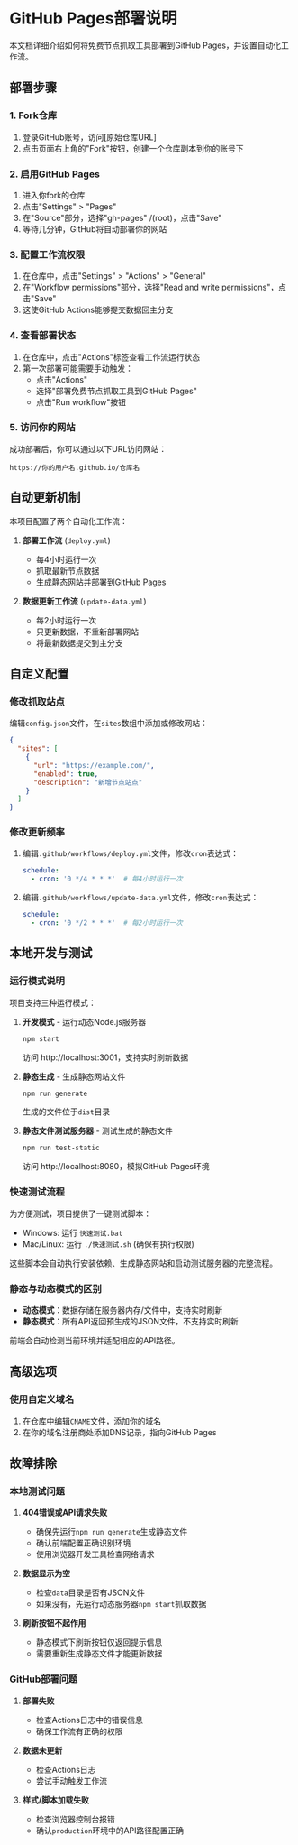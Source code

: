 # GitHub Pages部署说明

本文档详细介绍如何将免费节点抓取工具部署到GitHub Pages，并设置自动化工作流。

## 部署步骤

### 1. Fork仓库

1. 登录GitHub账号，访问[原始仓库URL]
2. 点击页面右上角的"Fork"按钮，创建一个仓库副本到你的账号下

### 2. 启用GitHub Pages

1. 进入你fork的仓库
2. 点击"Settings" > "Pages"
3. 在"Source"部分，选择"gh-pages" /(root)，点击"Save"
4. 等待几分钟，GitHub将自动部署你的网站

### 3. 配置工作流权限

1. 在仓库中，点击"Settings" > "Actions" > "General"
2. 在"Workflow permissions"部分，选择"Read and write permissions"，点击"Save"
3. 这使GitHub Actions能够提交数据回主分支

### 4. 查看部署状态

1. 在仓库中，点击"Actions"标签查看工作流运行状态
2. 第一次部署可能需要手动触发：
   - 点击"Actions"
   - 选择"部署免费节点抓取工具到GitHub Pages"
   - 点击"Run workflow"按钮

### 5. 访问你的网站

成功部署后，你可以通过以下URL访问网站：
```
https://你的用户名.github.io/仓库名
```

## 自动更新机制

本项目配置了两个自动化工作流：

1. **部署工作流** (`deploy.yml`)
   - 每4小时运行一次
   - 抓取最新节点数据
   - 生成静态网站并部署到GitHub Pages
   
2. **数据更新工作流** (`update-data.yml`)
   - 每2小时运行一次
   - 只更新数据，不重新部署网站
   - 将最新数据提交到主分支

## 自定义配置

### 修改抓取站点

编辑`config.json`文件，在`sites`数组中添加或修改网站：

```json
{
  "sites": [
    {
      "url": "https://example.com/",
      "enabled": true,
      "description": "新增节点站点"
    }
  ]
}
```

### 修改更新频率

1. 编辑`.github/workflows/deploy.yml`文件，修改`cron`表达式：
   ```yaml
   schedule:
     - cron: '0 */4 * * *'  # 每4小时运行一次
   ```

2. 编辑`.github/workflows/update-data.yml`文件，修改`cron`表达式：
   ```yaml
   schedule:
     - cron: '0 */2 * * *'  # 每2小时运行一次
   ```

## 本地开发与测试

### 运行模式说明

项目支持三种运行模式：

1. **开发模式** - 运行动态Node.js服务器
   ```bash
   npm start
   ```
   访问 http://localhost:3001，支持实时刷新数据

2. **静态生成** - 生成静态网站文件
   ```bash
   npm run generate
   ```
   生成的文件位于`dist`目录

3. **静态文件测试服务器** - 测试生成的静态文件
   ```bash
   npm run test-static
   ```
   访问 http://localhost:8080，模拟GitHub Pages环境

### 快速测试流程

为方便测试，项目提供了一键测试脚本：

- Windows: 运行 `快速测试.bat`
- Mac/Linux: 运行 `./快速测试.sh` (确保有执行权限)

这些脚本会自动执行安装依赖、生成静态网站和启动测试服务器的完整流程。

### 静态与动态模式的区别

- **动态模式**：数据存储在服务器内存/文件中，支持实时刷新
- **静态模式**：所有API返回预生成的JSON文件，不支持实时刷新

前端会自动检测当前环境并适配相应的API路径。

## 高级选项

### 使用自定义域名

1. 在仓库中编辑`CNAME`文件，添加你的域名
2. 在你的域名注册商处添加DNS记录，指向GitHub Pages

## 故障排除

### 本地测试问题

1. **404错误或API请求失败**
   - 确保先运行`npm run generate`生成静态文件
   - 确认前端配置正确识别环境
   - 使用浏览器开发工具检查网络请求

2. **数据显示为空**
   - 检查`data`目录是否有JSON文件
   - 如果没有，先运行动态服务器`npm start`抓取数据

3. **刷新按钮不起作用**
   - 静态模式下刷新按钮仅返回提示信息
   - 需要重新生成静态文件才能更新数据

### GitHub部署问题

1. **部署失败**
   - 检查Actions日志中的错误信息
   - 确保工作流有正确的权限

2. **数据未更新**
   - 检查Actions日志
   - 尝试手动触发工作流

3. **样式/脚本加载失败**
   - 检查浏览器控制台报错
   - 确认`production`环境中的API路径配置正确 